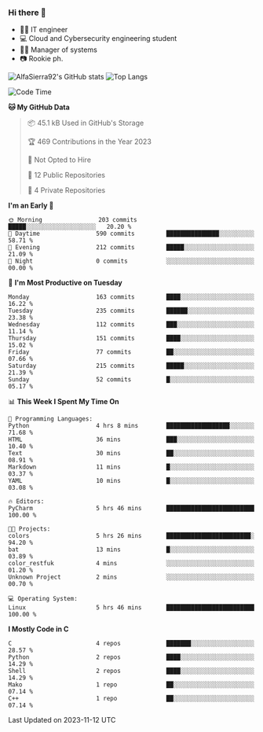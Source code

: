 ### Hi there 👋
- 👨‍💻 IT engineer
- 💻 Cloud and Cybersecurity engineering student
- 👨‍💼 Manager of systems
- 📷 Rookie ph.


![AlfaSierra92's GitHub stats](https://github-readme-stats.vercel.app/api?username=AlfaSierra92&theme=nord)
![Top Langs](https://github-readme-stats.vercel.app/api/top-langs/?username=AlfaSierra92&theme=nord&layout=compact)

<!--START_SECTION:waka-->
![Code Time](http://img.shields.io/badge/Code%20Time-16%20hrs%2027%20mins-blue)

**🐱 My GitHub Data** 

> 📦 45.1 kB Used in GitHub's Storage 
 > 
> 🏆 469 Contributions in the Year 2023
 > 
> 🚫 Not Opted to Hire
 > 
> 📜 12 Public Repositories 
 > 
> 🔑 4 Private Repositories 
 > 
**I'm an Early 🐤** 

```text
🌞 Morning                203 commits         █████░░░░░░░░░░░░░░░░░░░░   20.20 % 
🌆 Daytime                590 commits         ███████████████░░░░░░░░░░   58.71 % 
🌃 Evening                212 commits         █████░░░░░░░░░░░░░░░░░░░░   21.09 % 
🌙 Night                  0 commits           ░░░░░░░░░░░░░░░░░░░░░░░░░   00.00 % 
```
📅 **I'm Most Productive on Tuesday** 

```text
Monday                   163 commits         ████░░░░░░░░░░░░░░░░░░░░░   16.22 % 
Tuesday                  235 commits         ██████░░░░░░░░░░░░░░░░░░░   23.38 % 
Wednesday                112 commits         ███░░░░░░░░░░░░░░░░░░░░░░   11.14 % 
Thursday                 151 commits         ████░░░░░░░░░░░░░░░░░░░░░   15.02 % 
Friday                   77 commits          ██░░░░░░░░░░░░░░░░░░░░░░░   07.66 % 
Saturday                 215 commits         █████░░░░░░░░░░░░░░░░░░░░   21.39 % 
Sunday                   52 commits          █░░░░░░░░░░░░░░░░░░░░░░░░   05.17 % 
```


📊 **This Week I Spent My Time On** 

```text
💬 Programming Languages: 
Python                   4 hrs 8 mins        ██████████████████░░░░░░░   71.68 % 
HTML                     36 mins             ███░░░░░░░░░░░░░░░░░░░░░░   10.40 % 
Text                     30 mins             ██░░░░░░░░░░░░░░░░░░░░░░░   08.91 % 
Markdown                 11 mins             █░░░░░░░░░░░░░░░░░░░░░░░░   03.37 % 
YAML                     10 mins             █░░░░░░░░░░░░░░░░░░░░░░░░   03.08 % 

🔥 Editors: 
PyCharm                  5 hrs 46 mins       █████████████████████████   100.00 % 

🐱‍💻 Projects: 
colors                   5 hrs 26 mins       ████████████████████████░   94.20 % 
bat                      13 mins             █░░░░░░░░░░░░░░░░░░░░░░░░   03.89 % 
color_restfuk            4 mins              ░░░░░░░░░░░░░░░░░░░░░░░░░   01.20 % 
Unknown Project          2 mins              ░░░░░░░░░░░░░░░░░░░░░░░░░   00.70 % 

💻 Operating System: 
Linux                    5 hrs 46 mins       █████████████████████████   100.00 % 
```

**I Mostly Code in C** 

```text
C                        4 repos             ███████░░░░░░░░░░░░░░░░░░   28.57 % 
Python                   2 repos             ████░░░░░░░░░░░░░░░░░░░░░   14.29 % 
Shell                    2 repos             ████░░░░░░░░░░░░░░░░░░░░░   14.29 % 
Mako                     1 repo              ██░░░░░░░░░░░░░░░░░░░░░░░   07.14 % 
C++                      1 repo              ██░░░░░░░░░░░░░░░░░░░░░░░   07.14 % 
```




 Last Updated on 2023-11-12 UTC
<!--END_SECTION:waka-->

<!--
**AlfaSierra92/AlfaSierra92** is a ✨ _special_ ✨ repository because its `README.md` (this file) appears on your GitHub profile.

Here are some ideas to get you started:

- 🔭 I’m currently working on ...
- 🌱 I’m currently learning ...
- 👯 I’m looking to collaborate on ...
- 🤔 I’m looking for help with ...
- 💬 Ask me about ...
- 📫 How to reach me: ...
- 😄 Pronouns: ...
- ⚡ Fun fact: ...
-->
